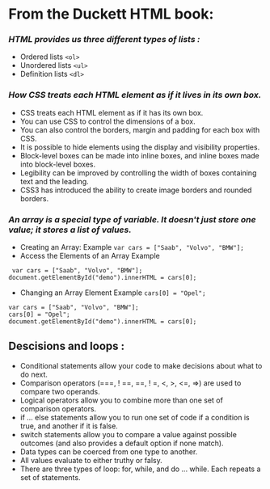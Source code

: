 # From the Duckett HTML book:
### ***HTML provides us three different types of lists :***
- Ordered lists `<ol>`
- Unordered lists `<ul>`
- Definition lists `<dl>`

### ***How CSS treats each HTML element as if it lives in its own box.***
- CSS treats each HTML element as if it has its own box.
- You can use CSS to control the dimensions of a box.
- You can also control the borders, margin and padding for each box with CSS.
- It is possible to hide elements using the display and visibility properties.
- Block-level boxes can be made into inline boxes, and inline boxes made into block-level boxes.
- Legibility can be improved by controlling the width of boxes containing text and the leading.
- CSS3 has introduced the ability to create image borders and rounded borders.

### ***An array is a special type of variable. It doesn't just store one value; it stores a list of values.***
- Creating an Array:
Example `var cars = ["Saab", "Volvo", "BMW"];`
- Access the Elements of an Array
Example
```script
 var cars = ["Saab", "Volvo", "BMW"];
document.getElementById("demo").innerHTML = cars[0];
```
- Changing an Array Element
Example `cars[0] = "Opel";`
```script
var cars = ["Saab", "Volvo", "BMW"];
cars[0] = "Opel";
document.getElementById("demo").innerHTML = cars[0];
```
## Descisions and loops :
- Conditional statements allow your code to make decisions about what to do next.
- Comparison operators (===, ! ==, ==, ! =, <, >, <=, =>) are used to compare two operands.
- Logical operators allow you to combine more than one set of comparison operators.
- if ... else statements allow you to run one set of code if a condition is true, and another if it is false.
- switch statements allow you to compare a value against possible outcomes (and also provides a default option if none match).
- Data types can be coerced from one type to another.
- All values evaluate to either truthy or falsy.
- There are three types of loop: for, while, and do ... while. Each repeats a set of statements.


